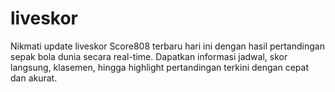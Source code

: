 # liveskor
Nikmati update liveskor Score808 terbaru hari ini dengan hasil pertandingan sepak bola dunia secara real-time. Dapatkan informasi jadwal, skor langsung, klasemen, hingga highlight pertandingan terkini dengan cepat dan akurat.
